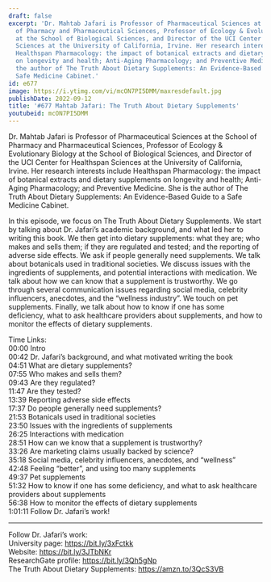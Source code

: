 ```yaml
---
draft: false
excerpt: 'Dr. Mahtab Jafari is Professor of Pharmaceutical Sciences at the School
  of Pharmacy and Pharmaceutical Sciences, Professor of Ecology & Evolutionary Biology
  at the School of Biological Sciences, and Director of the UCI Center for Healthspan
  Sciences at the University of California, Irvine. Her research interests include
  Healthspan Pharmacology: the impact of botanical extracts and dietary supplements
  on longevity and health; Anti-Aging Pharmacology; and Preventive Medicine. She is
  the author of The Truth About Dietary Supplements: An Evidence-Based Guide to a
  Safe Medicine Cabinet.'
id: e677
image: https://i.ytimg.com/vi/mcON7PI5DMM/maxresdefault.jpg
publishDate: 2022-09-12
title: '#677 Mahtab Jafari: The Truth About Dietary Supplements'
youtubeid: mcON7PI5DMM
---
```

Dr. Mahtab Jafari is Professor of Pharmaceutical Sciences at the School of Pharmacy and Pharmaceutical Sciences, Professor of Ecology & Evolutionary Biology at the School of Biological Sciences, and Director of the UCI Center for Healthspan Sciences at the University of California, Irvine. Her research interests include Healthspan Pharmacology: the impact of botanical extracts and dietary supplements on longevity and health; Anti-Aging Pharmacology; and Preventive Medicine. She is the author of The Truth About Dietary Supplements: An Evidence-Based Guide to a Safe Medicine Cabinet.

In this episode, we focus on The Truth About Dietary Supplements. We start by talking about Dr. Jafari’s academic background, and what led her to writing this book. We then get into dietary supplements: what they are; who makes and sells them; if they are regulated and tested; and the reporting of adverse side effects. We ask if people generally need supplements. We talk about botanicals used in traditional societies. We discuss issues with the ingredients of supplements, and potential interactions with medication. We talk about how we can know that a supplement is trustworthy. We go through several communication issues regarding social media, celebrity influencers, anecdotes, and the “wellness industry”. We touch on pet supplements. Finally, we talk about how to know if one has some deficiency, what to ask healthcare providers about supplements, and how to monitor the effects of dietary supplements.

Time Links:  
00:00 Intro  
00:42  Dr. Jafari’s background, and what motivated writing the book  
04:51  What are dietary supplements?  
07:55  Who makes and sells them?  
09:43  Are they regulated?  
11:47  Are they tested?  
13:39  Reporting adverse side effects  
17:37  Do people generally need supplements?  
21:53  Botanicals used in traditional societies  
23:50  Issues with the ingredients of supplements  
26:25  Interactions with medication  
28:51  How can we know that a supplement is trustworthy?  
33:26  Are marketing claims usually backed by science?  
35:18  Social media, celebrity influencers, anecdotes, and “wellness”  
42:48  Feeling “better”, and using too many supplements  
49:37  Pet supplements  
51:32  How to know if one has some deficiency, and what to ask healthcare providers about supplements  
56:38  How to monitor the effects of dietary supplements  
1:01:11  Follow Dr. Jafari’s work!

---

Follow Dr. Jafari’s work:  
University page: https://bit.ly/3xFctkk  
Website: https://bit.ly/3JTbNKr  
ResearchGate profile: https://bit.ly/3Qh5gNp  
The Truth About Dietary Supplements: https://amzn.to/3QcS3VB
